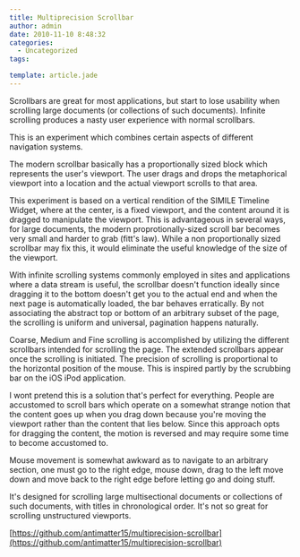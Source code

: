 ```yaml
---
title: Multiprecision Scrollbar
author: admin
date: 2010-11-10 8:48:32
categories:
  - Uncategorized
tags: 

template: article.jade
---
```


Scrollbars are great for most applications, but start to lose usability when scrolling large documents (or collections of such documents). Infinite scrolling produces a nasty user experience with normal scrollbars.

This is an experiment which combines certain aspects of different navigation systems.

The modern scrollbar basically has a proportionally sized block which represents the user's viewport. The user drags and drops the metaphorical viewport into a location and the actual viewport scrolls to that area.

This experiment is based on a vertical rendition of the SIMILE Timeline Widget, where at the center, is a fixed viewport, and the content around it is dragged to manipulate the viewport. This is advantageous in several ways, for large documents, the modern proprotionally-sized scroll bar becomes very small and harder to grab (fitt's law). While a non proportionally sized scrollbar may fix this, it would eliminate the useful knowledge of the size of the viewport.

With infinite scrolling systems commonly employed in sites and applications where a data stream is useful, the scrollbar doesn't function ideally since dragging it to the bottom doesn't get you to the actual end and when the next page is automatically loaded, the bar behaves erratically. By not associating the abstract top or bottom of an arbitrary subset of the page, the scrolling is uniform and universal, pagination happens naturally.

Coarse, Medium and Fine scrolling is accomplished by utilizing the different scrollbars intended for scrolling the page. The extended scrollbars appear once the scrolling is initiated. The precision of scrolling is proportional to the horizontal position of the mouse. This is inspired partly by the scrubbing bar on the iOS iPod application.

I wont pretend this is a solution that's perfect for everything. People are accustomed to scroll bars which operate on a somewhat strange notion that the content goes up when you drag down because you're moving the viewport rather than the content that lies below. Since this approach opts for dragging the content, the motion is reversed and may require some time to become accustomed to.

Mouse movement is somewhat awkward as to navigate to an arbitrary section, one must go to the right edge, mouse down, drag to the left move down and move back to the right edge before letting go and doing stuff.

It's designed for scrolling large multisectional documents or collections of such documents, with titles in chronological order. It's not so great for scrolling unstructured viewports.

[https://github.com/antimatter15/multiprecision-scrollbar](https://github.com/antimatter15/multiprecision-scrollbar)
